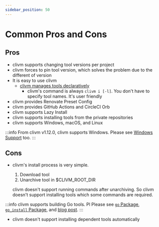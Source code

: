 ```yaml
---
sidebar_position: 50
---
```


# Common Pros and Cons

## Pros

* clivm supports changing tool versions per project
* clivm forces to pin tool version, which solves the problem due to the different of version
* It is easy to use clivm
  * [clivm manages tools declaratively](/docs/reference/declarative-imperative)
    * clivm's command is always `clivm i [-l]`. You don't have to specify tool names. It's user friendly
* clivm provides Renovate Preset Config
* clivm provides GitHub Actions and CircleCI Orb
* clivm supports Lazy Install
* clivm supports installing tools from the private repositories
* clivm supports Windows, macOS, and Linux

:::info
From clivm v1.12.0, clivm supports Windows.
Please see [Windows Support](/docs/reference/windows-support) too.
:::

## Cons


* clivm's install process is very simple.

    1. Download tool
    1. Unarchive tool in $CLIVM_ROOT_DIR

  clivm doesn't support running commands after unarchiving.
  So clivm doesn't support installing tools which some commands are required.

:::info
clivm supports building Go tools. Pl
Please see [`go` Package](/docs/reference/registry-config/go-package), [`go_install` Package](http://localhost:3000/docs/reference/registry-config/go-install-package), and [blog post](/blog/2022/05/30/support-building-go-tools).
:::

* clivm doesn't support installing dependent tools automatically
